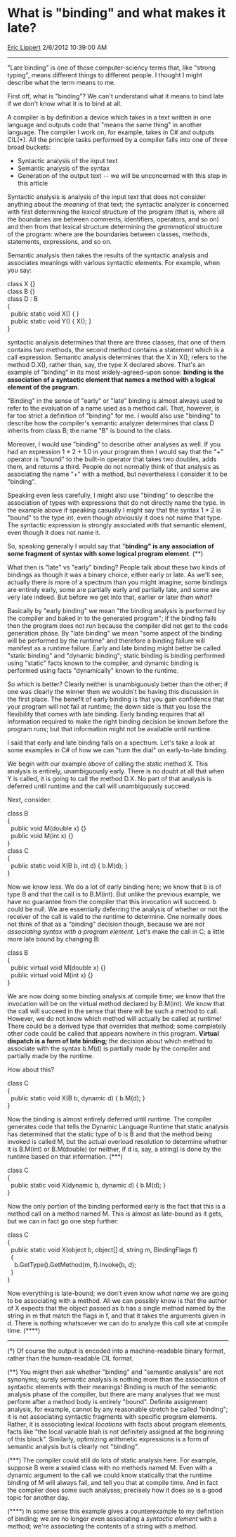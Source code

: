 # What is "binding" and what makes it late?

[Eric Lippert](https://social.msdn.microsoft.com/profile/Eric%20Lippert) 2/6/2012 10:39:00 AM

-----

"Late binding" is one of those computer-sciency terms that, like "strong typing", means different things to different people. I thought I might describe what the term means to me.

First off, what is "binding"? We can't understand what it means to bind late if we don't know what it is to bind at all.

A compiler is by definition a device which takes in a text written in one language and outputs code that "means the same thing" in another language. The compiler I work on, for example, takes in C\# and outputs CIL(\*). All the principle tasks performed by a compiler falls into one of three broad buckets:

  - Syntactic analysis of the input text
  - Semantic analysis of the syntax
  - Generation of the output text -- we will be unconcerned with this step in this article

Syntactic analysis is analysis of the input text that does not consider anything about the *meaning* of that text; the syntactic analyzer is concerned with first determining the *lexical* structure of the program (that is, where all the boundaries are between comments, identifiers, operators, and so on) and then from that lexical structure determining the *grammatical* structure of the program: where are the boundaries between classes, methods, statements, expressions, and so on.

Semantic analysis then takes the results of the syntactic analysis and associates meanings with various syntactic elements. For example, when you say:

class X {}  
class B {}  
class D : B  
{  
  public static void X() { }  
  public static void Y() { X(); }  
}

syntactic analysis determines that there are three classes, that one of them contains two methods, the second method contains a statement which is a call expression. Semantic analysis determines that the X in X(); refers to the method D.X(), rather than, say, the type X declared above. That's an example of "binding" in its most widely-agreed-upon sense: **binding is the association of a syntactic element that names a method with a logical element of the program**.

"Binding" in the sense of "early" or "late" binding is almost always used to refer to the evaluation of a name used as a method call. That, however, is far too strict a definition of "binding" for me. I would also use "binding" to describe how the compiler's semantic analyzer determines that class D inherits from class B; the name "B" is bound to the class.

Moreover, I would use "binding" to describe other analyses as well. If you had an expression 1 \* 2 + 1.0 in your program then I would say that the "+" operator is "bound" to the built-in operator that takes two doubles, adds them, and returns a third. People do not normally think of that analysis as associating the name "+" with a method, but nevertheless I consider it to be "binding".

Speaking even less carefully, I might also use "binding" to describe the association of types with expressions that do not directly name the type. In the example above if speaking casually I might say that the syntax 1 \* 2 is "bound" to the type int, even though obviously it does not name that type. The syntactic expression is strongly associated with that semantic element, even though it does not name it.

So, speaking generally I would say that "**binding" is any association of some fragment of syntax with some logical program element**. (\*\*)

What then is "late" vs "early" binding? People talk about these two kinds of bindings as though it was a binary choice, either early or late. As we'll see, actually there is more of a spectrum than you might imagine; some bindings are entirely early, some are partially early and partially late, and some are very late indeed. But before we get into that, earlier or later *than what*?

Basically by "early binding" we mean "the binding analysis is performed by the compiler and baked in to the generated program"; if the binding fails then the program does not run because the compiler did not get to the code generation phase. By "late binding" we mean "some aspect of the binding will be performed by the runtime" and therefore a binding failure will manifest as a runtime failure. Early and late binding might better be called "static binding" and "dynamic binding"; static binding is binding performed using "static" facts known to the compiler, and dynamic binding is performed using facts "dynamically" known to the runtime.

So which is better? Clearly neither is unambiguously better than the other; if one was clearly the winner then we wouldn't be having this discussion in the first place. The benefit of early binding is that you gain confidence that your program will not fail at runtime; the down side is that you lose the flexibility that comes with late binding. Early binding requires that all information required to make the right binding decision be known before the program runs; but that information might not be available until runtime.

I said that early and late binding falls on a spectrum. Let's take a look at some examples in C\# of how we can "turn the dial" on early-to-late binding.

We begin with our example above of calling the static method X. This analysis is entirely, unambiguously early. There is no doubt at all that when Y is called, it is going to call the method D.X. No part of that analysis is deferred until runtime and the call will unambiguously succeed.

Next, consider:

class B  
{  
  public void M(double x) {}  
  public void M(int x) {}  
}  
class C  
{  
  public static void X(B b, int d) { b.M(d); }  
}

Now we know less. We do a lot of early binding here; we know that b is of type B and that the call is to B.M(int). But unlike the previous example, we have no guarantee from the compiler that this invocation will succeed. b could be null. We are essentially deferring the analysis of whether or not the receiver of the call is valid to the runtime to determine. One normally does not think of that as a "binding" decision though, because we are not *associating syntax with a program element*. Let's make the call in C; a little more late bound by changing B:

class B  
{  
  public virtual void M(double x) {}  
  public virtual void M(int x) {}  
}

We are now doing some binding analysis at compile time; we know that the invocation will be on the virtual method declared by B.M(int). We know that the call will succeed in the sense that there will be such a method to call. However, we do not know which method will actually be called at runtime\! There could be a derived type that overrides that method; some completely other code could be called that appears nowhere in this program. **Virtual dispatch is a form of late binding;** the decision about which method to associate with the syntax b.M(d) is partially made by the compiler and partially made by the runtime.

How about this?

class C  
{  
  public static void X(B b, dynamic d) { b.M(d); }  
}

Now the binding is almost entirely deferred until runtime. The compiler generates code that tells the Dynamic Language Runtime that static analysis has determined that the static type of b is B and that the method being invoked is called M, but the actual overload resolution to determine whether it is B.M(int) or B.M(double) (or neither, if d is, say, a string) is done by the runtime based on that information. (\*\*\*)

class C  
{  
  public static void X(dynamic b, dynamic d) { b.M(d); }  
}

Now the only portion of the binding performed early is the fact that this is a method call on a method named M. This is almost as late-bound as it gets, but we can in fact go one step further:

class C  
{  
  public static void X(object b, object\[\] d, string m, BindingFlags f)  
  {  
    b.GetType().GetMethod(m, f).Invoke(b, d);  
  }  
}

Now everything is late-bound; we don't even know *what name* we are going to be associating with a method. All we can possibly know is that the author of X expects that the object passed as b has a single method named by the string in m that match the flags in f, and that it takes the arguments given in d. There is nothing whatsoever we can do to analyze this call site at compile time. (\*\*\*\*)

-----

(\*) Of course the output is encoded into a machine-readable binary format, rather than the human-readable CIL format.

(\*\*) You might then ask whether "binding" and "semantic analysis" are not synonyms; surely semantic analysis is nothing more than the association of syntactic elements with their meanings\! Binding is much of the semantic analysis phase of the compiler, but there are many analyses that we must perform after a method body is entirely "bound". Definite assignment analysis, for example, cannot by any reasonable stretch be called "binding"; it is not associating syntactic fragments with specific program elements. Rather, it is associating lexical *locations* with facts about program elements, facts like "the local variable blah is not definitely assigned at the beginning of this block". Similarly, optimizing arithmetic expressions is a form of semantic analysis but is clearly not "binding".

(\*\*\*) The compiler could still do lots of static analysis here. For example, suppose B were a sealed class with no methods named M. Even with a dynamic argument to the call we could know statically that the runtime binding of M will always fail, and tell you that at compile time. And in fact the compiler does some such analyses; precisely how it does so is a good topic for another day.

(\*\*\*\*) In some sense this example gives a counterexample to my definition of binding; we are no longer even associating a *syntactic element* with a method; we're associating the contents of a string with a method.

